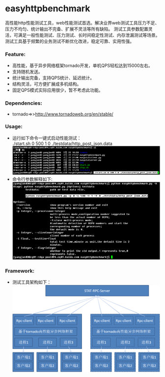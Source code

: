 easyhttpbenchmark
=================

高性能http性能测试工具，web性能测试首选。解决业界web测试工具压力不足、压力不均匀、统计输出不完备、扩展不灵活等所有缺陷。 测试工具参数配置灵活，可满足一般性能测试、压力测试、长时间稳定性测试、内存泄漏测试等场景。测试工具基于频繁的业务测试不断优化改进，稳定可靠、实用性强。   

### Feature:
* 高性能，基于异步网络框架tornado开发，单机QPS轻松达到15000左右。  
* 支持随机发送。
* 统计输出完备，支持QPS统计、延迟统计。    
* 结构灵活，可方便扩展成多机结构。  
* 固定QPS模式实际应用很少，暂不考虑此功能。

### Dependencies:    
* tornado=>>http://www.tornadoweb.org/en/stable/

### Usage:
* 运行如下命令一键式启动性能测试：    
./start.sh 0 500 1 0 ./testdata/http_post_json.data
![image](screenshot/001.jpg)     
* 命令行参数解释如下:    
![image](screenshot/002.jpg)

### Framework:    
* 测试工具架构如下：    
![image](screenshot/frame.png)     
